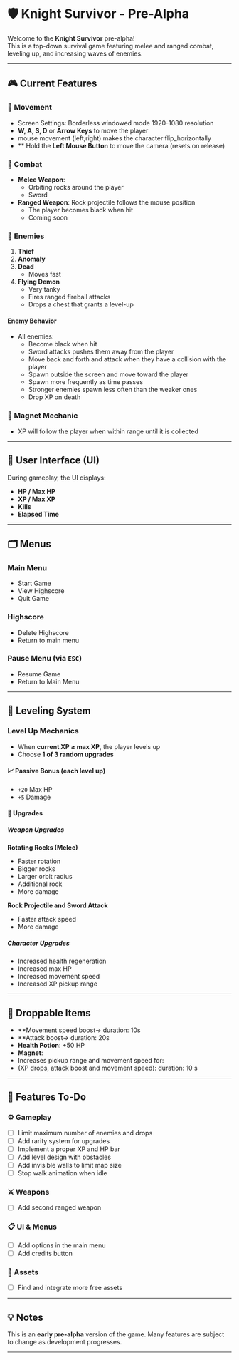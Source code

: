 # 🛡️ Knight Survivor - Pre-Alpha

Welcome to the **Knight Survivor** pre-alpha!  
This is a top-down survival game featuring melee and ranged combat, leveling up, and increasing waves of enemies.

---

## 🎮 Current Features

### 🔹 Movement
- Screen Settings: Borderless windowed mode 1920-1080 resolution
- **W, A, S, D** or **Arrow Keys** to move the player
- mouse movement (left,right) makes the character flip_horizontally
- ** Hold the **Left Mouse Button** to move the camera (resets on release)

### 🔹 Combat
- **Melee Weapon**: 
   - Orbiting rocks around the player
   - Sword
- **Ranged Weapon**: Rock projectile follows the mouse position
   - The player becomes black when hit
   - Coming soon

### 🔹 Enemies
1. **Thief**
2. **Anomaly**
3. **Dead**
   - Moves fast
4. **Flying Demon**
   - Very tanky  
   - Fires ranged fireball attacks  
   - Drops a chest that grants a level-up

#### Enemy Behavior
- All enemies:
  - Become black when hit
  - Sword attacks pushes them away from the player 
  - Move back and forth and attack when they have a collision with the player
  - Spawn outside the screen and move toward the player
  - Spawn more frequently as time passes
  - Stronger enemies spawn less often than the weaker ones
  - Drop XP on death

### 🔹 Magnet Mechanic
- XP will follow the player when within range until it is collected

---

## 🧪 User Interface (UI)

During gameplay, the UI displays:
- **HP / Max HP**
- **XP / Max XP**
- **Kills**
- **Elapsed Time**

---

## 🗂️ Menus

### Main Menu
- Start Game
- View Highscore
- Quit Game

### Highscore
- Delete Highscore
- Return to main menu

### Pause Menu (via `ESC`)
- Resume Game
- Return to Main Menu

---

## 🔼 Leveling System

### Level Up Mechanics
- When **current XP ≥ max XP**, the player levels up
- Choose **1 of 3 random upgrades**

#### 📈 Passive Bonus (each level up)
- `+20` Max HP  
- `+5` Damage

#### 🔧 Upgrades

##### Weapon Upgrades

**Rotating Rocks (Melee)**
- Faster rotation  
- Bigger rocks  
- Larger orbit radius  
- Additional rock
- More damage  

**Rock Projectile and Sword Attack**
- Faster attack speed  
- More damage  

##### Character Upgrades
- Increased health regeneration  
- Increased max HP  
- Increased movement speed  
- Increased XP pickup range

---

## 🎁 Droppable Items
- **Movement speed boost-> duration: 10s
- **Attack boost-> duration: 20s
- **Health Potion**: +50 HP  
- **Magnet**:
- Increases pickup range and movement speed for:
- (XP drops, attack boost and movement speed): duration: 10 s

---

## 🚧 Features To-Do

### ⚙️ Gameplay
- [ ] Limit maximum number of enemies and drops  
- [ ] Add rarity system for upgrades  
- [ ] Implement a proper XP and HP bar  
- [ ] Add level design with obstacles  
- [ ] Add invisible walls to limit map size  
- [ ] Stop walk animation when idle  

### ⚔️ Weapons
- [ ] Add second ranged weapon   

### 📋 UI & Menus
- [ ] Add options in the main menu  
- [ ] Add credits button  

### 🧩 Assets
- [ ] Find and integrate more free assets  

---

## 💡 Notes

This is an **early pre-alpha** version of the game. Many features are subject to change as development progresses.

---

